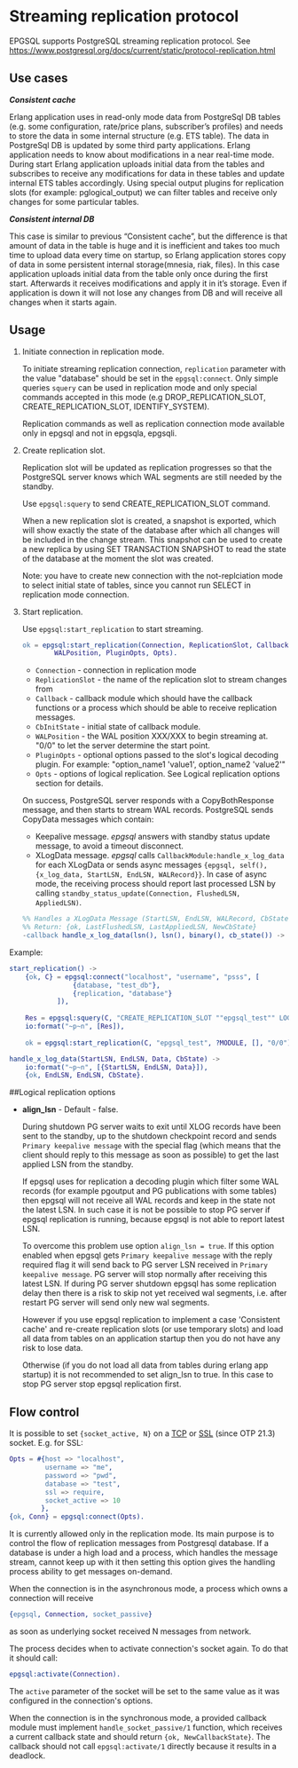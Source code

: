 # Streaming replication protocol

EPGSQL supports PostgreSQL streaming replication protocol.
See https://www.postgresql.org/docs/current/static/protocol-replication.html

## Use cases
***Consistent cache***

Erlang application uses in read-only mode data from PostgreSql DB tables 
(e.g. some configuration, rate/price plans, subscriber’s profiles) 
and needs to store the data in some internal structure (e.g. ETS table). 
The data in PostgreSql DB is updated by some third party applications. 
Erlang application needs to know about modifications in a near real-time mode. 
During start Erlang application uploads initial data from the tables 
and subscribes to receive any modifications for data in these tables and update internal ETS tables accordingly.
Using special output plugins for replication slots (for example: pglogical_output) 
we can filter tables and receive only changes for some particular tables.

***Consistent internal DB***

This case is similar to previous “Consistent cache”, 
but the difference is that amount of data in the table is huge 
and it is inefficient and takes too much time to upload data every time on startup, 
so Erlang application stores copy of data in some persistent internal storage(mnesia, riak, files). 
In this case application uploads initial data from the table only once during the first start. 
Afterwards it receives modifications and apply it in it’s storage. 
Even if application is down it will not lose any changes from DB 
and will receive all changes when it starts again.


## Usage
1. Initiate connection in replication mode.

    To initiate streaming replication connection, `replication` parameter with 
the value "database" should be set in the `epgsql:connect`.
Only simple queries `squery` can be used in replication mode and 
only special commands accepted in this mode 
(e.g DROP_REPLICATION_SLOT, CREATE_REPLICATION_SLOT, IDENTIFY_SYSTEM).

    Replication commands as well as replication connection mode available only in epgsql and not in epgsqla, epgsqli.

2. Create replication slot. 

    Replication slot will be updated as replication progresses so that the PostgreSQL server knows 
    which WAL segments are still needed by the standby.
    
    Use `epgsql:squery` to send CREATE_REPLICATION_SLOT command.
    
    When a new replication slot is created, a snapshot is exported, 
    which will show exactly the state of the database 
    after which all changes will be included in the change stream. 
    This snapshot can be used to create a new replica by using SET TRANSACTION SNAPSHOT 
    to read the state of the database at the moment the slot was created. 
    
    Note: you have to create new connection with the not-replciation mode to select initial state of tables, 
    since you cannot run SELECT in replication mode connection.

3. Start replication.

    Use `epgsql:start_replication` to start streaming. 

    ```erlang
    ok = epgsql:start_replication(Connection, ReplicationSlot, Callback, CbInitState, 
            WALPosition, PluginOpts, Opts).
    ```
    - `Connection`           - connection in replication mode
    - `ReplicationSlot`      - the name of the replication slot to stream changes from
    - `Callback`             - callback module which should have the callback functions
                                or a process which should be able to receive replication messages.
    - `CbInitState`          - initial state of callback module. 
    - `WALPosition`          - the WAL position XXX/XXX to begin streaming at.
                               "0/0" to let the server determine the start point.
    - `PluginOpts`           - optional options passed to the slot's logical decoding plugin. 
                               For example: "option_name1 'value1', option_name2 'value2'"
    - `Opts`                 - options of logical replication. 
                               See Logical replication options section for details.
    

    On success, PostgreSQL server responds with a CopyBothResponse message, and then starts to stream WAL records.
    PostgreSQL sends CopyData messages which contain:
    - Keepalive message. *epgsql* answers with standby status update message, to avoid a timeout disconnect.
    - XLogData message. *epgsql* calls `CallbackModule:handle_x_log_data` for each XLogData 
    or sends async messages `{epgsql, self(), {x_log_data, StartLSN, EndLSN, WALRecord}}`. 
    In case of async mode, the receiving process should report last processed LSN by calling 
    `standby_status_update(Connection, FlushedLSN, AppliedLSN)`.

    ```erlang
    %% Handles a XLogData Message (StartLSN, EndLSN, WALRecord, CbState).
    %% Return: {ok, LastFlushedLSN, LastAppliedLSN, NewCbState}
    -callback handle_x_log_data(lsn(), lsn(), binary(), cb_state()) -> {ok, lsn(), lsn(), cb_state()}.
     ```
 
Example:

```erlang
start_replication() -> 
    {ok, C} = epgsql:connect("localhost", "username", "psss", [
                {database, "test_db"},
                {replication, "database"}
            ]),
    
    Res = epgsql:squery(C, "CREATE_REPLICATION_SLOT ""epgsql_test"" LOGICAL ""test_decoding"""),
    io:format("~p~n", [Res]),
    
    ok = epgsql:start_replication(C, "epgsql_test", ?MODULE, [], "0/0").

handle_x_log_data(StartLSN, EndLSN, Data, CbState) ->
    io:format("~p~n", [{StartLSN, EndLSN, Data}]),
    {ok, EndLSN, EndLSN, CbState}.
```

##Logical replication options

* **align_lsn** - Default - false.

    During shutdown PG server waits to exit until XLOG records have been sent to the standby, 
    up to the shutdown checkpoint record and sends `Primary keepalive message` 
    with the special flag (which means that the client should reply to this message as soon as possible) 
    to get the last applied LSN from the standby.

    If epgsql uses for replication a decoding plugin which filter some WAL records 
    (for example pgoutput and PG publications with some tables) 
    then epgsql will not receive all WAL records and keep in the state not the latest LSN.
    In such case it is not be possible to stop PG server if epgsql replication is running, 
    because epgsql is not able to report latest LSN.

    To overcome this problem use option `align_lsn = true`.
    If this option enabled when epgsql gets `Primary keepalive message` with the reply required flag 
    it will send back to PG server LSN received in `Primary keepalive message`. 
    PG server will stop normally after receiving this latest LSN.
    If during PG server shutdown epgsql has some replication delay 
    then there is a risk to skip not yet received wal segments, 
    i.e. after restart PG server will send only new wal segments.
    
    However if you use epgsql replication to implement a case 'Consistent cache' 
    and re-create replication slots (or use temporary slots) 
    and load all data from tables on an application startup 
    then you do not have any risk to lose data. 
    
    Otherwise (if you do not load all data from tables during erlang app startup) 
    it is not recommended to set align_lsn to true. In this case to stop PG server stop epgsql replication first.
    
## Flow control

It is possible to set `{socket_active, N}` on a [TCP](https://www.erlang.org/doc/man/inet.html#setopts-2)
or [SSL](https://www.erlang.org/doc/man/ssl.html#setopts-2) (since OTP 21.3) socket. E.g. for SSL:
```erlang
Opts = #{host => "localhost",
         username => "me",
         password => "pwd",
         database => "test",
         ssl => require,
         socket_active => 10
        },
{ok, Conn} = epgsql:connect(Opts).
```

It is currently allowed only in the replication mode. Its main purpose is to control the flow of
replication messages from Postgresql database. If a database is under a high load and a process, which
handles the message stream, cannot keep up with it then setting this option gives the handling process
ability to get messages on-demand.

When the connection is in the asynchronous mode, a process which owns a connection will receive
```erlang
{epgsql, Connection, socket_passive}
```
as soon as underlying socket received N messages from network.

The process decides when to activate connection's socket again. To do that it should call:
```erlang
epgsql:activate(Connection).
```
The `active` parameter of the socket will be set to the same value as it was configured in
the connection's options.

When the connection is in the synchronous mode, a provided callback module must implement
`handle_socket_passive/1` function, which receives a current callback state and should
return `{ok, NewCallbackState}`. The callback should not call `epgsql:activate/1` directly
because it results in a deadlock.
